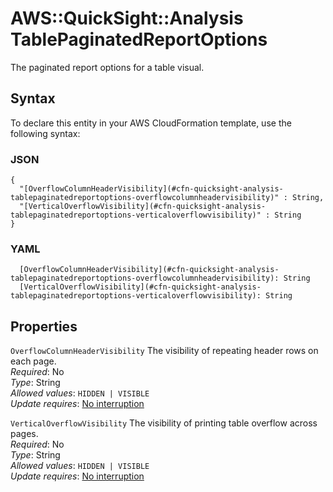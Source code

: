 # AWS::QuickSight::Analysis TablePaginatedReportOptions<a name="aws-properties-quicksight-analysis-tablepaginatedreportoptions"></a>

The paginated report options for a table visual\.

## Syntax<a name="aws-properties-quicksight-analysis-tablepaginatedreportoptions-syntax"></a>

To declare this entity in your AWS CloudFormation template, use the following syntax:

### JSON<a name="aws-properties-quicksight-analysis-tablepaginatedreportoptions-syntax.json"></a>

```
{
  "[OverflowColumnHeaderVisibility](#cfn-quicksight-analysis-tablepaginatedreportoptions-overflowcolumnheadervisibility)" : String,
  "[VerticalOverflowVisibility](#cfn-quicksight-analysis-tablepaginatedreportoptions-verticaloverflowvisibility)" : String
}
```

### YAML<a name="aws-properties-quicksight-analysis-tablepaginatedreportoptions-syntax.yaml"></a>

```
  [OverflowColumnHeaderVisibility](#cfn-quicksight-analysis-tablepaginatedreportoptions-overflowcolumnheadervisibility): String
  [VerticalOverflowVisibility](#cfn-quicksight-analysis-tablepaginatedreportoptions-verticaloverflowvisibility): String
```

## Properties<a name="aws-properties-quicksight-analysis-tablepaginatedreportoptions-properties"></a>

`OverflowColumnHeaderVisibility`  <a name="cfn-quicksight-analysis-tablepaginatedreportoptions-overflowcolumnheadervisibility"></a>
The visibility of repeating header rows on each page\.  
*Required*: No  
*Type*: String  
*Allowed values*: `HIDDEN | VISIBLE`  
*Update requires*: [No interruption](https://docs.aws.amazon.com/AWSCloudFormation/latest/UserGuide/using-cfn-updating-stacks-update-behaviors.html#update-no-interrupt)

`VerticalOverflowVisibility`  <a name="cfn-quicksight-analysis-tablepaginatedreportoptions-verticaloverflowvisibility"></a>
The visibility of printing table overflow across pages\.  
*Required*: No  
*Type*: String  
*Allowed values*: `HIDDEN | VISIBLE`  
*Update requires*: [No interruption](https://docs.aws.amazon.com/AWSCloudFormation/latest/UserGuide/using-cfn-updating-stacks-update-behaviors.html#update-no-interrupt)